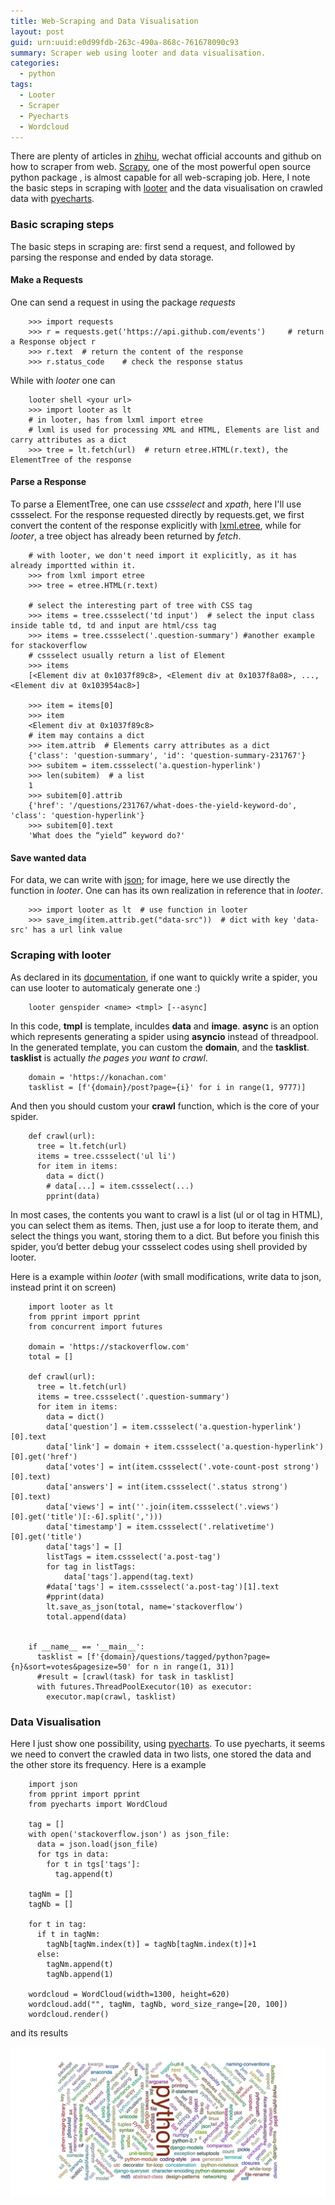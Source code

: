 ```yaml
---
title: Web-Scraping and Data Visualisation
layout: post
guid: urn:uuid:e0d99fdb-263c-490a-868c-761678090c93
summary: Scraper web using looter and data visualisation.
categories:
  - python
tags:
  - Looter
  - Scraper
  - Pyecharts
  - Wordcloud
---
```


There are plenty of articles in [zhihu](https://www.zhihu.com/search?type=content&q=%E7%88%AC%E8%99%AB), wechat official accounts and github on 
how to scraper from web. [Scrapy](https://scrapy.org/), one of the most powerful open source python package , is almost
capable for all web-scraping job. Here, I note the basic steps in scraping with [looter](https://looter.readthedocs.io/en/latest/) and the data visualisation
on crawled data with [pyecharts](http://pyecharts.org/#/).


### Basic scraping steps
The basic steps in scraping are: first send a request, and followed by parsing the response and ended by data storage.

#### Make a Requests
One can send a request in using the package *requests*
```
    >>> import requests
    >>> r = requests.get('https://api.github.com/events')     # return a Response object r
    >>> r.text  # return the content of the response
    >>> r.status_code    # check the response status
```

While with *looter* one can

```
    looter shell <your url>
    >>> import looter as lt
    # in looter, has from lxml import etree
    # lxml is used for processing XML and HTML, Elements are list and carry attributes as a dict
    >>> tree = lt.fetch(url)  # return etree.HTML(r.text), the ElementTree of the response
```

#### Parse a Response
To parse a ElementTree, one can use *cssselect* and *xpath*, here I'll use cssselect. 
For the response requested directly by requests.get, we first convert the content of the response explicitly with [lxml.etree](https://lxml.de/tutorial.html),
while for *looter*, a tree object has already been returned by *fetch*.

```
    # with looter, we don't need import it explicitly, as it has already importted within it.
    >>> from lxml import etree
    >>> tree = etree.HTML(r.text)

    # select the interesting part of tree with CSS tag
    >>> items = tree.cssselect('td input')  # select the input class inside table td, td and input are html/css tag
    >>> items = tree.cssselect('.question-summary') #another example for stackoverflow
    # cssselect usually return a list of Element
    >>> items
    [<Element div at 0x1037f89c8>, <Element div at 0x1037f8a08>, ..., <Element div at 0x103954ac8>]

    >>> item = items[0]
    >>> item
    <Element div at 0x1037f89c8>
    # item may contains a dict
    >>> item.attrib  # Elements carry attributes as a dict
    {'class': 'question-summary', 'id': 'question-summary-231767'}
    >>> subitem = item.cssselect('a.question-hyperlink')
    >>> len(subitem)  # a list
    1
    >>> subitem[0].attrib
    {'href': '/questions/231767/what-does-the-yield-keyword-do', 'class': 'question-hyperlink'}
    >>> subitem[0].text
    'What does the “yield” keyword do?'
```

#### Save wanted data
For data, we can write with [json](https://stackabuse.com/reading-and-writing-json-to-a-file-in-python/); for image, here we 
use directly the function in *looter*. One can has its own realization in reference that in *looter*.

```
    >>> import looter as lt  # use function in looter
    >>> save_img(item.attrib.get("data-src"))  # dict with key 'data-src' has a url link value
```

### Scraping with looter
As declared in its [documentation](https://looter.readthedocs.io/en/latest/), if one want to quickly write a spider, you can use looter to automaticaly generate one :)

```
    looter genspider <name> <tmpl> [--async]
```

In this code, **tmpl** is template, inculdes **data** and **image**.
**async** is an option which represents generating a spider using **asyncio** instead of threadpool.
In the generated template, you can custom the **domain**, and the **tasklist**.
**tasklist**  is actually *the pages you want to crawl*.

```
    domain = 'https://konachan.com'
    tasklist = [f'{domain}/post?page={i}' for i in range(1, 9777)]
```

And then you should custom your **crawl** function, which is the core of your spider.

```
    def crawl(url):
      tree = lt.fetch(url)
      items = tree.cssselect('ul li')
      for item in items:
        data = dict()
        # data[...] = item.cssselect(...)
        pprint(data)
```

In most cases, the contents you want to crawl is a list (ul or ol tag in HTML), you can select them as items.
Then, just use a for loop to iterate them, and select the things you want, storing them to a dict.
But before you finish this spider, you’d better debug your cssselect codes using shell provided by looter.

Here is a example within *looter* (with small modifications, write data to json, instead print it on screen)

```
    import looter as lt
    from pprint import pprint
    from concurrent import futures
    
    domain = 'https://stackoverflow.com'
    total = []

    def crawl(url):
      tree = lt.fetch(url)
      items = tree.cssselect('.question-summary')
      for item in items:
        data = dict()
        data['question'] = item.cssselect('a.question-hyperlink')[0].text
        data['link'] = domain + item.cssselect('a.question-hyperlink')[0].get('href')
        data['votes'] = int(item.cssselect('.vote-count-post strong')[0].text)
        data['answers'] = int(item.cssselect('.status strong')[0].text)
        data['views'] = int(''.join(item.cssselect('.views')[0].get('title')[:-6].split(',')))
        data['timestamp'] = item.cssselect('.relativetime')[0].get('title')
        data['tags'] = []
        listTags = item.cssselect('a.post-tag')
        for tag in listTags:
            data['tags'].append(tag.text)
        #data['tags'] = item.cssselect('a.post-tag')[1].text
        #pprint(data)
        lt.save_as_json(total, name='stackoverflow')
        total.append(data)
    
    
    if __name__ == '__main__':
      tasklist = [f'{domain}/questions/tagged/python?page={n}&sort=votes&pagesize=50' for n in range(1, 31)]
      #result = [crawl(task) for task in tasklist]
      with futures.ThreadPoolExecutor(10) as executor:
        executor.map(crawl, tasklist)
```

### Data Visualisation
Here I just show one possibility, using [pyecharts](http://pyecharts.org/#/zh-cn/charts?id=wordcloud%EF%BC%88%E8%AF%8D%E4%BA%91%E5%9B%BE%EF%BC%89).
To use pyecharts, it seems we need to convert the crawled data in two lists, one stored the data and the other store its frequency.
Here is a example

```
    import json
    from pprint import pprint
    from pyecharts import WordCloud
    
    tag = []
    with open('stackoverflow.json') as json_file:
      data = json.load(json_file)
      for tgs in data:
        for t in tgs['tags']:
          tag.append(t)
    
    tagNm = []
    tagNb = []
    
    for t in tag:
      if t in tagNm:
        tagNb[tagNm.index(t)] = tagNb[tagNm.index(t)]+1
      else:
        tagNm.append(t)
        tagNb.append(1)
    
    wordcloud = WordCloud(width=1300, height=620)
    wordcloud.add("", tagNm, tagNb, word_size_range=[20, 100])
    wordcloud.render()
```
and its results

[![pyecharts](/media/files/2018/08/07/echarts.png)](https://github.com/bizhishui/bizhishui.github.io/blob/master/ "pyecharts")

